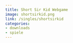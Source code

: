 ```yaml
---
title: Short Sir Kid Webgame
image: shortsirkid.png
link: /singles/shortsirkid
categories:
- downloads
- spiele
---
```


